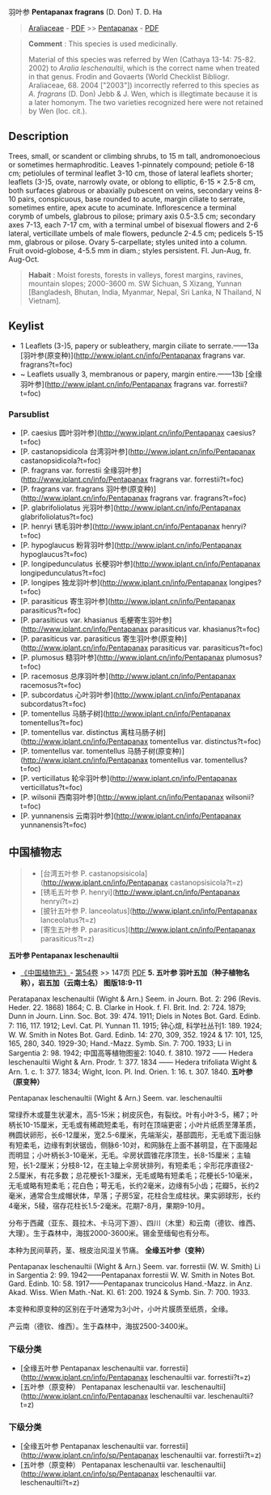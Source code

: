 羽叶参 **Pentapanax fragrans** (D. Don) T. D. Ha

> [Araliaceae](http://www.iplant.cn/info/Araliaceae?t=foc) - [PDF](http://www.iplant.cn/foc/pdf/Araliaceae.pdf) >> [Pentapanax](http://www.iplant.cn/info/Pentapanax?t=foc) - [PDF](http://www.iplant.cn/foc/pdf/Pentapanax.pdf)

> **Comment** : 
> This species is used medicinally.
>
> Material of this species was referred by Wen (Cathaya 13-14: 75-82. 2002) to *Aralia leschenaultii*, which is the correct name when treated in that genus. Frodin and Govaerts (World Checklist Bibliogr. Araliaceae, 68. 2004 [\"2003\"]) incorrectly referred to this species as *A. fragrans* (D. Don) Jebb & J. Wen, which is illegtimate because it is a later homonym. The two varieties recognized here were not retained by Wen (loc. cit.).

## Description

Trees, small, or scandent or climbing shrubs, to 15 m tall, andromonoecious or sometimes hermaphroditic. Leaves 1-pinnately compound; petiole 6-18 cm; petiolules of terminal leaflet 3-10 cm, those of lateral leaflets shorter; leaflets (3-)5, ovate, narrowly ovate, or oblong to elliptic, 6-15 × 2.5-8 cm, both surfaces glabrous or abaxially pubescent on veins, secondary veins 8-10 pairs, conspicuous, base rounded to acute, margin ciliate to serrate, sometimes entire, apex acute to acuminate. Inflorescence a terminal corymb of umbels, glabrous to pilose; primary axis 0.5-3.5 cm; secondary axes 7-13, each 7-17 cm, with a terminal umbel of bisexual flowers and 2-6 lateral, verticillate umbels of male flowers, peduncle 2-4.5 cm; pedicels 5-15 mm, glabrous or pilose. Ovary 5-carpellate; styles united into a column. Fruit ovoid-globose, 4-5.5 mm in diam.; styles persistent. Fl. Jun-Aug, fr. Aug-Oct.

> **Habait** : 
> Moist forests, forests in valleys, forest margins, ravines, mountain slopes; 2000-3600 m. SW Sichuan, S Xizang, Yunnan [Bangladesh, Bhutan, India, Myanmar, Nepal, Sri Lanka, N Thailand, N Vietnam].

## Keylist
* 1 Leaflets (3-)5, papery or subleathery, margin ciliate to serrate.——13a  [羽叶参(原变种)](http://www.iplant.cn/info/Pentapanax fragrans var. fragrans?t=foc)
* ~ Leaflets usually 3, membranous or papery, margin entire.——13b  [全缘羽叶参](http://www.iplant.cn/info/Pentapanax fragrans var. forrestii?t=foc)

### Parsublist

* [P.  caesius  圆叶羽叶参](http://www.iplant.cn/info/Pentapanax caesius?t=foc)
* [P.  castanopsidicola  台湾羽叶参](http://www.iplant.cn/info/Pentapanax castanopsidicola?t=foc)
* [P.  fragrans var. forrestii  全缘羽叶参](http://www.iplant.cn/info/Pentapanax fragrans var. forrestii?t=foc)
* [P.  fragrans var. fragrans  羽叶参(原变种)](http://www.iplant.cn/info/Pentapanax fragrans var. fragrans?t=foc)
* [P.  glabrifoliolatus  光羽叶参](http://www.iplant.cn/info/Pentapanax glabrifoliolatus?t=foc)
* [P.  henryi  锈毛羽叶参](http://www.iplant.cn/info/Pentapanax henryi?t=foc)
* [P.  hypoglaucus  粉背羽叶参](http://www.iplant.cn/info/Pentapanax hypoglaucus?t=foc)
* [P.  longipedunculatus  长梗羽叶参](http://www.iplant.cn/info/Pentapanax longipedunculatus?t=foc)
* [P.  longipes  独龙羽叶参](http://www.iplant.cn/info/Pentapanax longipes?t=foc)
* [P.  parasiticus  寄生羽叶参](http://www.iplant.cn/info/Pentapanax parasiticus?t=foc)
* [P.  parasiticus var. khasianus  毛梗寄生羽叶参](http://www.iplant.cn/info/Pentapanax parasiticus var. khasianus?t=foc)
* [P.  parasiticus var. parasiticus  寄生羽叶参(原变种)](http://www.iplant.cn/info/Pentapanax parasiticus var. parasiticus?t=foc)
* [P.  plumosus  糙羽叶参](http://www.iplant.cn/info/Pentapanax plumosus?t=foc)
* [P.  racemosus  总序羽叶参](http://www.iplant.cn/info/Pentapanax racemosus?t=foc)
* [P.  subcordatus  心叶羽叶参](http://www.iplant.cn/info/Pentapanax subcordatus?t=foc)
* [P.  tomentellus  马肠子树](http://www.iplant.cn/info/Pentapanax tomentellus?t=foc)
* [P.  tomentellus var. distinctus  离柱马肠子树](http://www.iplant.cn/info/Pentapanax tomentellus var. distinctus?t=foc)
* [P.  tomentellus var. tomentellus  马肠子树(原变种)](http://www.iplant.cn/info/Pentapanax tomentellus var. tomentellus?t=foc)
* [P.  verticillatus  轮伞羽叶参](http://www.iplant.cn/info/Pentapanax verticillatus?t=foc)
* [P.  wilsonii  西南羽叶参](http://www.iplant.cn/info/Pentapanax wilsonii?t=foc)
* [P.  yunnanensis  云南羽叶参](http://www.iplant.cn/info/Pentapanax yunnanensis?t=foc)

## 中国植物志

> * [台湾五叶参  P.  castanopsisicola](http://www.iplant.cn/info/Pentapanax castanopsisicola?t=z)
> * [锈毛五叶参  P.  henryi](http://www.iplant.cn/info/Pentapanax henryi?t=z)
> * [披针五叶参  P.  lanceolatus](http://www.iplant.cn/info/Pentapanax lanceolatus?t=z)
> * [寄生五叶参  P.  parasiticus](http://www.iplant.cn/info/Pentapanax parasiticus?t=z)

**五叶参 Pentapanax leschenaultii**

* [《中国植物志》](http://www.iplant.cn/frps)- [第54卷](http://www.iplant.cn/frps/vol/54) >> 147页 [PDF](http://www.iplant.cn/frps/pdf/54/147.pdf)
**5. 五叶参 羽叶五加（种子植物名称），岩五加（云南土名）  图版18:9-11**

Peratapanax leschenaultii (Wight & Arn.) Seem. in Journ. Bot. 2: 296 (Revis. Heder. 22. 1868) 1864; C. B. Clarke in Hook. f. Fl. Brit. Ind. 2: 724. 1879; Dunn in Journ. Linn. Soc. Bot. 39: 474. 1911; Diels in Notes Bot. Gard. Edinb. 7: 116, 117. 1912; Levl. Cat. Pl. Yunnan 11. 1915; 钟心煊, 科学社丛刊1: 189. 1924; W. W. Smith in Notes Bot. Gard. Edinb. 14: 270, 309, 352. 1924 & 17: 101, 125, 165, 280, 340. 1929-30; Hand.-Mazz. Symb. Sin. 7: 700. 1933; Li in Sargentia 2: 98. 1942; 中国高等植物图鉴2: 1040. f. 3810. 1972 —— Hedera leschenaultii Wight & Arn. Prodr. 1: 377. 1834 —— Hedera trifoliata Wight & Arn. 1. c. 1: 377. 1834; Wight, Icon. Pl. Ind. Orien. 1: 16. t. 307. 1840. 
**五叶参（原变种）**

Pentapanax leschenaultii (Wight & Arn.) Seem. var. leschenaultii

常绿乔木或蔓生状灌木，高5-15米；树皮灰色，有裂纹。叶有小叶3-5，稀7；叶柄长10-15厘米，无毛或有稀疏短柔毛，有时在顶端更密；小叶片纸质至薄革质，椭圆状卵形，长6-12厘米，宽2.5-6厘米，先端渐尖，基部圆形，无毛或下面沿脉有短柔毛，边缘有刺状锯齿，侧脉6-10对，和网脉在上面不甚明显，在下面隆起而明显；小叶柄长3-10毫米，无毛。伞房状圆锥花序顶生，长8-15厘米；主轴短，长1-2厘米；分枝8-12，在主轴上伞房状排列，有短柔毛；伞形花序直径2-2.5厘米，有花多数；总花梗长1-3厘米，无毛或略有短柔毛；花梗长5-10毫米，无毛或略有短柔毛；花白色；萼无毛，长约2毫米，边缘有5小齿；花瓣5，长约2毫米，通常合生成帽状体，早落；子房5室，花柱合生成柱状。果实卵球形，长约4毫米，5稜，宿存花柱长1.5-2毫米。花期7-8月，果期9-10月。

分布于西藏（亚东、聂拉木、卡马河下游）、四川（木里）和云南（德钦、维西、大理）。生于森林中，海拔2000-3600米。锡金至缅甸也有分布。

本种为民间草药，茎、根皮治风湿关节痛。
**全缘五叶参（变种）**

Pentapanax leschenaultii (Wight & Arn.) Seem. var. forrestii (W. W. Smith) Li in Sargentia 2: 99. 1942——Pentapanax forrestii W. W. Smith in Notes Bot. Gard. Edinb. 10: 58. 1917——Pentapanax truncicolus Hand.-Mazz. in Anz. Akad. Wiss. Wien Math.-Nat. Kl. 61: 200. 1924 & Symb. Sin. 7: 700. 1933.

本变种和原变种的区别在于叶通常为3小叶，小叶片膜质至纸质，全缘。

产云南（德钦、维西）。生于森林中，海拔2500-3400米。

### 下级分类
* [全缘五叶参  Pentapanax leschenaultii var. forrestii](http://www.iplant.cn/info/Pentapanax leschenaultii var. forrestii?t=z)
* [五叶参（原变种）  Pentapanax leschenaultii var. leschenaultii](http://www.iplant.cn/info/Pentapanax leschenaultii var. leschenaultii?t=z)

### 下级分类
* [全缘五叶参  Pentapanax leschenaultii var. forrestii](http://www.iplant.cn/info/sp/Pentapanax leschenaultii var. forrestii?t=z)
* [五叶参（原变种）  Pentapanax leschenaultii var. leschenaultii](http://www.iplant.cn/info/sp/Pentapanax leschenaultii var. leschenaultii?t=z)
